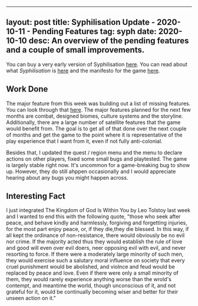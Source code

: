 
---
layout: post
title: Syphilisation Update - 2020-10-11 - Pending Features
tag: syph
date: 2020-10-10
desc: An overview of the pending features and a couple of small improvements.
---


You can buy a very early version of Syphilisation [here](https://whynotgames.itch.io/nikhil-murthys-syphilisation). You can read about what *Syphilisation* is [here](/blog/syph/announce) and the manifesto for the game [here](/blog/syph/newManifesto).

## Work Done

The major feature from this week was building out a list of missing features. You can look through that [here](/blog/syph/feature). The major features planned for the next few months are combat, designed biomes, culture systems and the storyline. Additionally, there are a large number of satellite features that the game would benefit from. The goal is to get all of that done over the next couple of months and get the game to the point where it is representative of the play experience that I want from it, even if not fully anti-colonial.


Besides that, I updated the quest / region menu and the menu to declare actions on other players, fixed some small bugs and playtested. The game is largely stable right now. It's uncommon for a game-breaking bug to show up. However, they do still ahppen occasionally and I would appreciate hearing about any bugs you might happen across.

## Interesting Fact

I just integrated The Kingdom of God Is Within You by Leo Tolstoy last week and I wanted to end this with the following quote, "those who seek after peace, and behave kindly and harmlessly, forgiving and forgetting injuries, for the most part enjoy peace, or, if they die,they die blessed. In this way, if all kept the ordinance of non-resistance, there would obviously be no evil nor crime. If the majority acted thus they would establish the rule of love and good will even over evil doers, neer opposing evil with evil, and never resorting to force. If there were a moderately large minority of such men, they would exercise such a salutary moral influence on society that every cruel punishment would be abolished, and violnce and feud would be replaced by peace and love. Even if there were only a small minority of them, they would rarely experience anything worse than the wrold's contempt, and meantime the world, though unconscious of it, and not grateful for it, would be continually becoming wiser and better for their unseen action on it."

